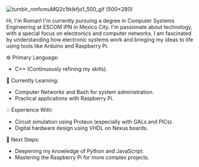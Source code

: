 ![tumblr_nmfomuMQ2c1tklkfjo1_500_gif (500×280)](https://github.com/user-attachments/assets/83b0e217-d804-488c-9077-9c154d9d0f6f)

Hi, I'm Roman! I'm currently pursuing a degree in Computer Systems Engineering at ESCOM IPN in Mexico City.
I'm passionate about technology, with a special focus on electronics and computer networks. I am fascinated by understanding how electronic systems work and bringing my ideas to life using tools like Arduino and Raspberry Pi.

⚙️ Primary Language:
- C++ (Continuously refining my skills).

🧠 Currently Learning:

- Computer Networks and Bash for system administration.
- Practical applications with Raspberry Pi.

💡 Experience With:

- Circuit simulation using Proteus (especially with GALs and PICs).
- Digital hardware design using VHDL on Nexus boards.

🌱 Next Steps:

- Deepening my knowledge of Python and JavaScript.
- Mastering the Raspberry Pi for more complex projects.
